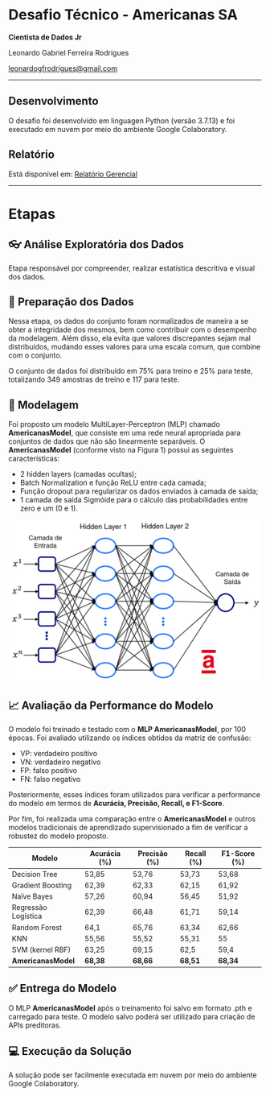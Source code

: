 # Desafio Técnico - Americanas SA
**Cientista de Dados Jr**

Leonardo Gabriel Ferreira Rodrigues

leonardogfrodrigues@gmail.com

__________________
## Desenvolvimento
O desafio foi desenvolvido em linguagen Python (versão 3.7.13) e foi executado em nuvem por meio do ambiente Google Colaboratory.

## Relatório
Está disponível em: [Relatório Gerencial](https://github.com/leonardogfrodrigues/desafio-tecnico/blob/main/Relat%C3%B3rio.pdf)

__________________
# Etapas

## :eyeglasses: Análise Exploratória dos Dados
Etapa responsável por compreender, realizar estatística descritiva e visual dos dados.

## :game_die: Preparação dos Dados
Nessa etapa, os dados do conjunto foram normalizados de maneira a se obter a integridade dos mesmos, bem como contribuir com o desempenho da modelagem. Além disso, ela evita que valores discrepantes sejam mal distribuídos, mudando esses valores para uma escala comum, que combine com o conjunto.

O conjunto de dados foi distribuído em 75% para treino e 25% para teste, totalizando 349 amostras de treino e 117 para teste. 

## :memo: Modelagem
Foi proposto um modelo MultiLayer-Perceptron (MLP) chamado **AmericanasModel**, que consiste em uma rede neural apropriada para conjuntos de dados que não são linearmente separáveis. O **AmericanasModel** (conforme visto na Figura 1) possui as seguintes características:

- 2 hidden layers (camadas ocultas);
- Batch Normalization e função ReLU entre cada camada;
- Função dropout para regularizar os dados enviados à camada de saída;
- 1 camada de saída Sigmóide para o cálculo das probabilidades entre zero e um (0 e 1).

<img src="https://github.com/leonardogfrodrigues/desafio-tecnico/blob/main/figuras/AmericanasModel.png" width="620">


## :chart_with_upwards_trend: Avaliação da Performance do Modelo
O modelo foi treinado e testado com o **MLP AmericanasModel**, por 100 épocas. Foi avaliado utilizando os índices obtidos da matriz de confusão:

- VP: verdadeiro positivo
- VN: verdadeiro negativo
- FP: falso positivo
- FN: falso negativo

Posteriormente, esses índices foram utilizados para verificar a performance do modelo em termos de **Acurácia, Precisão, Recall, e F1-Score**.

Por fim, foi realizada uma comparação entre o **AmericanasModel** e outros modelos tradicionais de aprendizado supervisionado a fim de verificar a robustez do modelo proposto.

| Modelo              | Acurácia (%) | Precisão (%) | Recall (%) | F1-Score (%)  |
|---------------------|--------------|--------------|------------|---------------|
| Decision Tree       | 53,85        | 53,76        | 53,73      | 53,68         |   
| Gradient Boosting   | 62,39        | 62,33        | 62,15      | 61,92         |   
| Naïve Bayes         | 57,26        | 60,94        | 56,45      | 51,92         |   
| Regressão Logística | 62,39        | 66,48        | 61,71      | 59,14         |   
| Random Forest       | 64,1         | 65,76        | 63,34      | 62,66         |   
| KNN                 | 55,56        | 55,52        | 55,31      | 55            |   
| SVM (kernel RBF)    | 63,25        | 69,15        | 62,5       | 59,4          |   
| **AmericanasModel**     | **68,38**        | **68,66**        | **68,51**      | **68,34**         |   
 

## :white_check_mark: Entrega do Modelo
O MLP **AmericanasModel** após o treinamento foi salvo em formato .pth e carregado para teste. 
O modelo salvo poderá ser utilizado para criação de APIs preditoras. 

## :computer:  Execução da Solução
A solução pode ser facilmente executada em nuvem por meio do ambiente Google Colaboratory. 
